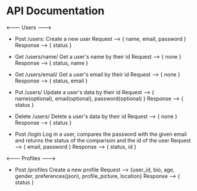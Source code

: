 

# API Documentation

<--- Users --->

- Post /users: 
    Create a new user 
    Request --> { name, email, password }
    Response --> { status }

- Get /users/name/<id>
    Get a user's name by their id 
    Request --> { none }
    Response --> { status, name }

- Get /users/email/<id>
    Get a user's email by their id 
    Request --> { none }
    Response --> { status, email }

- Put /users/<id>
    Update a user's data by their id 
    Request --> { name(optional), email(optional), password(optional) }
    Response --> { status }

- Delete /users/<id>
    Delete a user's data by their id 
    Request --> { none }
    Response --> { status }

- Post /login
    Log in a user, compares the password with the given email and returns the status of the comparison
    and the id of the user 
    Request --> { email, password }
    Response --> { status, id }

<--- Profiles ---> 

- Post /profiles
    Create a new profile 
    Request --> {user_id, bio, age, gender, preferences(json), profile_picture, location}
    Response --> { status }


